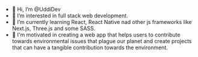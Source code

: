 <!---
UddiDev/UddiDev is a ✨ special ✨ repository because its `README.md` (this file) appears on your GitHub profile.
You can click the Preview link to take a look at your changes.
--->
- 👋 Hi, I’m @UddiDev
- 👀 I’m interested in full stack web development.
- 🌱 I’m currently learning React, React Native nad other js frameworks like Next.js, Three.js and some SASS.
- 💞️ I'm motivated in creating a web app that helps users to contribute towards environmental issues that plague our planet and create projects that can have a tangible contribution towards the environment.
<!--- 📫 How to reach me ...--->
